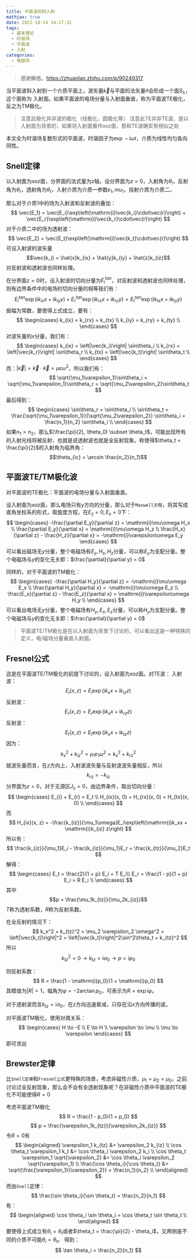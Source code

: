 ```yaml
---
title: 平面波的斜入射
mathjax: true
date: 2022-10-14 14:17:32
tags:
  - 基本理论
  - 时谐场
  - 平面波
  - 入射
categories:
  - 电磁场
---
```



> 感谢解惑。<https://zhuanlan.zhihu.com/p/90249317>

当平面波斜入射到一个介质平面上，波矢量$\vec{k}$与平面的法矢量$\hat{n}$会形成一个面$S_{\lambda}$，这个面称为
入射面。如果平面波的电场分量与入射面垂直，称为平面波TE极化，反之为TM极化。

> 注意此极化并非波的极化（线极化、圆极化等）
> 注意此TE并非TE波，是以入射面为背景的，如果将入射面看作$xoz$面，那和TE波确实有相似之处

本文全为时谐场复数形式的平面波，时谐因子为$\exp-\mathrm{i}\omega t$，介质为线性均匀各向同性。

<!-- more -->

## Snell定律

以入射面为$xoz$面，分界面的法式量为$z$轴，设分界面为$z=0$，入射角为$\theta_i$，反射角为$\theta_r$，透射角为$\theta_t$，入射介质为介质一参数$\varepsilon_1,mu_1$，投射介质为介质二。

那么对于介质1中的场为入射波和反射波的叠加：
$$
\vec{E_1} = \vec{E_i}\exp\left(\mathrm{i}\vec{k_i}\cdot\vec{r}\right) + \vec{E_r}\exp\left(\mathrm{i}\vec{k_r}\cdot\vec{r}\right)
$$
对于介质二中的场为透射波：
$$
\vec{E_2} = \vec{E_t}\exp\left(\mathrm{i}\vec{k_t}\cdot\vec{r}\right)
$$
可设入射波的波矢量
$$\vec{k_i} = \hat{x}k_{ix} + \hat{y}k_{iy} + \hat{z}k_{iz}$$
对反射波和透射波也同样处理。

在分界面$z=0$时，设入射波的切向分量为$E_i^{tan}$，对反射波和透射波也同样处理，则有边界条件中的电场的切向分量的相等我们有：
$$
E_i^{tan}\exp\left(\mathrm{i}k_{ix}x + \mathrm{i}k_{iy}y\right) + E_r^{tan}\exp\left(\mathrm{i}k_{rx}x + \mathrm{i}k_{ry}y\right) = E_t^{tan}\exp\left(\mathrm{i}k_{tx}x + \mathrm{i}k_{ty}y\right)
$$
振幅为常数，要使得上式成立，要有：
$$
\begin{cases}
k_{ix} = k_{rx} = k_{tx} \\
k_{iy} = k_{ry} = k_{ty} \\
\end{cases}
$$
对波矢量的$x$分量，我们有：
$$
\begin{cases}
k_{ix} = \left|\vec{k_i}\right| \sin\theta_i \\
k_{rx} = \left|\vec{k_r}\right| \sin\theta_r \\
k_{tx} = \left|\vec{k_t}\right| \sin\theta_t \\
\end{cases}
$$
而：$\left|\vec{k}\right| = \vec{k} \cdot \vec{k} = \mu\varepsilon\omega^2$，所以我们有：
$$
\sqrt{\mu_1\varepsilon_1}\sin\theta_i = \sqrt{\mu_1\varepsilon_1}\sin\theta_r = \sqrt{\mu_2\varepsilon_2}\sin\theta_t
$$
最后得到：
$$
\begin{cases}
\sin\theta_r = \sin\theta_i \\
\sin\theta_t = \frac{\sqrt{\mu_1\varepsilon_1}}{\sqrt{\mu_2\varepsilon_2}} \sin\theta_i = \frac{n_1}{n_2} \sin\theta_i \\
\end{cases}
$$
如果$n_1 \gt n_2$，那么$[\frac{\pi}{2}, \theta_0) \subset \theta_t$，可能出现所有的入射光线将被反射，也就是说透射波也就是全反射现象。称使得$\theta_t = \frac{\pi}{2}$的入射角为临界角：
$$\theta_{ic} = \arcsin \frac{n_2}{n_1}$$

## 平面波TE/TM极化波

对平面波的TE极化：平面波的电场分量与入射面垂直。

设入射面为$xoz$面，那么电场只有$y$方向的分量，那么对于`Maxwell方程`，将其写成直角坐标系的形式，取旋度方程，在$E_z = 0, E_x = 0$下：
$$
\begin{cases}
-\frac{\partial E_y}{\partial z} = \mathrm{i}\mu\omega H_x \\
\frac{\partial E_y}{\partial x} = \mathrm{i}\mu\omega H_z \\
\frac{H_x}{\partial z} - \frac{H_z}{\partial x} = -\mathrm{i}\varepsilon\omega E_y
\end{cases}
$$
可以看出磁场无$y$分量，整个电磁场有$E_y,H_x,H_z$分量，可以称$E_y$为支配分量。整个电磁场与$y$的变化无关即：$\frac{\partial}{\partial y} = 0$

同样的，对于平面波的TM极化：
$$
\begin{cases}
-\frac{\partial H_y}{\partial z} = -\mathrm{i}\mu\omega E_x \\
\frac{\partial H_y}{\partial x} = -\mathrm{i}\mu\omega E_z \\
\frac{E_x}{\partial z} - \frac{E_z}{\partial x} = \mathrm{i}\varepsilon\omega H_y \\
\end{cases}
$$
可以看出电场无$y$分量，整个电磁场有$H_y,E_x,E_z$分量，可以称$H_y$为支配分量。整个电磁场与$y$的变化无关即：$\frac{\partial}{\partial y} = 0$

> 平面波TE/TM极化是在以入射面为背景下讨论的，可以看出这是一种特殊的定义，电/磁场分量垂直入射面。

## Fresnel公式

这是在平面波TE/TM极化的前提下讨论的，设入射面为$xoz$面。对TE波：
入射波：
$$
E_i(x, z) = E_i\exp\left(\mathrm{i}k_xx + \mathrm{i}k_{iz} z\right)
$$
反射波：
$$
E_r(x, z) = E_r\exp\left(\mathrm{i}k_xx + \mathrm{i}k_{rz} z\right)
$$
反射波：
$$
E_t(x, z) = E_t\exp\left(\mathrm{i}k_xx + \mathrm{i}k_{tz} z\right)
$$
因为：
$$k_x^2 + k_{iz}^2 = \mu_1\varepsilon_1 \omega^2 = k_x^2 + k_{rz}^2$$
就波矢量而言，在$z$方向上，入射波波矢量与反射波波矢量相反，所以
$$k_{rz} = -k_{iz}$$
分界面为$z = 0$，对于无源区$J_s = 0$，由边界条件，取出切向分量：
$$
\begin{cases}
    E_{i} + E_{r} = E_t \\
    H_{ix}(x, 0) + H_{rx}(x, 0) = H_{tx}(x, 0) \\
\end{cases}
$$
而
$$
H_{ix}(x, z) = -\frac{k_{iz}}{\mu_1\omega}E_i\exp\left(\mathrm{i}k_xx + \mathrm{i}k_{iz} z\right)
$$
所以有：
$$
\frac{k_{iz}}{\mu_1}E_i - \frac{k_{iz}}{\mu_1}E_r = \frac{k_{tz}}{\mu_2}E_t
$$
解得：
$$
\begin{cases}
    E_t = \frac{2}{1 + p} E_i = T E_i\\
    E_r = \frac{1 - p}{1 + p} E_i = R E_i \\
\end{cases}
$$
其中
$$p = \frac{\mu_1k_{tz}}{\mu_2k_{iz}}$$
$T$称为透射系数，$R$称为反射系数。

在全反射的情况下：
$$
k_x^2 + k_{tz}^2 = \mu_2 \varepsilon_2 \omega^2 = \left|\vec{k_t}\right|^2 = \left|\vec{k_t}\right|^2\sin^2\theta_t + k_{tz}^2
$$
所以
$$k_{tz}^2 < 0 \to k_{tz} = \mathrm{i} \alpha_0 \to p = \mathrm{i} p_0$$

则反射系数：
$$
R = \frac{1 - \mathrm{i}p_0}{1 + \mathrm{i}p_0}
$$
其模值为$|R| = 1$，幅角为$\varphi = -2\arctan p_0$，可表示为$R = \exp\mathrm{i}\varphi$。

对于透射波而言$k_{tz} = \mathrm{i} \alpha_0$，在$z$方向迅速衰减，只存在沿$x$方向传播的波。

对平面波TM极化，使用对偶关系：
$$
\begin{cases}
H \to -E \\
E \to H \\
\varepsilon \to \mu \\
\mu \to \varepsilon
\end{cases}
$$
即可求出

## Brewster定律

比`Snell定律`和`Fresnel公式`更特殊的场景，考虑非磁性介质，$\mu_1 = \mu_2 = \mu_0$，之前讨论过全反射现象，那么会不会有全透射现象呢？在非磁性介质中平面波的TE极化不可能使得$R = 0$

考虑平面波TM极化
$$
R = \frac{1 - p_0}{1 + p_0}
$$
$$
p = \frac{\varepsilon_1k_{tz}}{\varepsilon_2k_{iz}}
$$
令$R = 0$有
$$
\begin{aligned}
    \varepsilon_1 k_{tz} &= \varepsilon_2 k_{iz} \\
    \cos \theta_t \varepsilon_1 k_t &= \cos \theta_i \varepsilon_2 k_i \\
    \cos \theta_t \varepsilon_1 \sqrt{\varepsilon_2} &= \cos \theta_i \varepsilon_2 \sqrt{\varepsilon_1} \\
    \frac{\cos \theta_i}{\cos \theta_t} &= \sqrt{\frac{\varepsilon_1}{\varepsilon_2}} = \frac{n_1}{n_2} \\
\end{aligned}
$$
而由`Snell`定律：
$$
\frac{\sin \theta_i}{\sin \theta_t} = \frac{n_2}{n_1}
$$
有：
$$
\begin{aligned}
    \cos \theta_i \sin \theta_i = \cos \theta_t \sin \theta_t \\
\end{aligned}
$$
要使得上式成立有$\theta_i = \theta_t$或者$\theta_t = \frac{\pi}{2} - \theta_i$，又两侧是不同的介质不可能$\theta_i = \theta_t$。
得到：
$$
\tan \theta_i = \frac{n_2}{n_1}
$$
